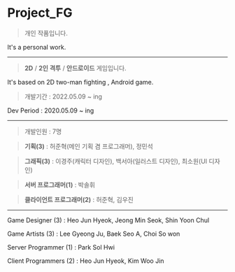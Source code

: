 # Project_FG

> 개인 작품입니다.

It's a personal work.


---


> **2D** / **2인 격투** / **안드로이드** 게임입니다.

It's based on 2D two-man fighting , Android game. 


> 개발기간 : 2022.05.09 ~ ing

Dev Period : 2020.05.09 ~ ing


---


> 개발인원 : 7명

> **기획(3)** : 허준혁(메인 기획 겸 프로그래머), 정민석

> **그래픽(3)** : 이경주(캐릭터 디자인), 백서아(일러스트 디자인), 최소원(UI 디자인)

> **서버 프로그래머(1)** : 박솔휘

> **클라이언트 프로그래머(2)** : 허준혁, 김우진

---


Game Designer (3) : Heo Jun Hyeok, Jeong Min Seok, Shin Yoon Chul

Game Artists (3) : Lee Gyeong Ju, Baek Seo A, Choi So won

Server Programmer (1) : Park Sol Hwi

Client Programmers (2) : Heo Jun Hyeok, Kim Woo Jin
